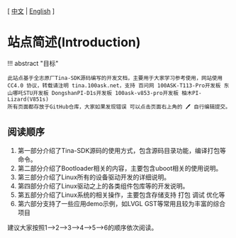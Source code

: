[ [中文](index.md) | [English](index.EN.md) ]

# 站点简述(Introduction)
!!! abstract "目标"

    此站点基于全志原厂Tina-SDK源码编写的开发文档，主要用于大家学习参考使用，网站使用 CC4.0 协议，转载请注明 tina.100ask.net，支持 百问网 100ASK-T113-Pro开发板 东山哪吒STU开发板 DongshanPI-D1s开发板 100ask-v853-pro开发板 柚木PI-Lizard(V851s)
    所有页面都存放于GitHub仓库，大家如果发现错误 可以点击页面右上角的 🖊 自行编辑提交。

## 阅读顺序

1. 第一部分介绍了Tina-SDK源码的使用方式，包含源码目录功能，编译打包等命令。
2. 第二部分介绍了Bootloader相关的内容，主要包含uboot相关的使用说明。
3. 第三部分介绍了Linux所有的设备驱动开发的详细说明。
4. 第四部分介绍了Linux驱动之上的各类组件包库等的开发说明。
5. 第五部分介绍了Linux系统的相关操作，主要包含存储支持 打包 调试 优化等
6. 第六部分支持了一些应用demo示例，如LVGL GST等常用且较为丰富的综合项目


建议大家按照1-->2-->3-->4-->5-->6的顺序依次阅读。
